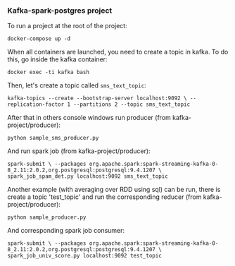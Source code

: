 ### Kafka-spark-postgres project

To run a project at the root of the project:

`docker-compose up -d`

When all containers are launched, you need to create a topic in kafka. To do this, go inside the kafka container:

`docker exec -ti kafka bash`

Then, let's create a topic called `sms_text_topic`:

`kafka-topics --create --bootstrap-server localhost:9092 \
--replication-factor 1 --partitions 2 --topic sms_text_topic`

After that in others console windows run producer (from kafka-project/producer):

`python sample_sms_producer.py`

And run spark job (from kafka-project/producer):

`spark-submit \
--packages org.apache.spark:spark-streaming-kafka-0-8_2.11:2.0.2,org.postgresql:postgresql:9.4.1207 \
spark_job_spam_det.py localhost:9092 sms_text_topic
`


Another example (with averaging over RDD using sql) can be run, there is create a topic 'test_topic' and run the corresponding reducer (from kafka-project/producer):

`python sample_producer.py`

And corresponding spark job consumer:

`spark-submit \
--packages org.apache.spark:spark-streaming-kafka-0-8_2.11:2.0.2,org.postgresql:postgresql:9.4.1207 \
spark_job_univ_score.py localhost:9092 test_topic
`
